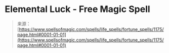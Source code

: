 <!--yml
category: 未分类
date: 2024-06-12 18:34:03
-->

# Elemental Luck - Free Magic Spell

> 来源：[https://www.spellsofmagic.com/spells/life_spells/fortune_spells/1175/page.html#0001-01-01](https://www.spellsofmagic.com/spells/life_spells/fortune_spells/1175/page.html#0001-01-01)